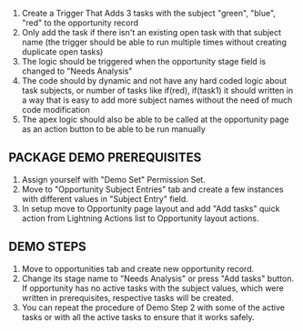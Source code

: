 1. Create a Trigger That Adds 3 tasks with the subject "green", "blue", "red" to the opportunity record
2. Only add the task if there isn't an existing open task with that subject name (the trigger should be able to run multiple times without creating duplicate open tasks)
3. The logic should be triggered when the opportunity stage field is changed to "Needs Analysis"
4. The code should by dynamic and not have any hard coded logic about task subjects, or number of tasks like if(red), if(task1) it should written in a way that is easy to add more subject names without the need of much code modification
5. The apex logic should also be able to be called at the opportunity page as an action button to be able to be run manually

## PACKAGE DEMO PREREQUISITES

1. Assign yourself with "Demo Set" Permission Set.
2. Move to "Opportunity Subject Entries" tab and create a few instances with different values in "Subject Entry" field.
3. In setup move to Opportunity page layout and add "Add tasks" quick action from Lightning Actions list to Opportunity layout actions.

## DEMO STEPS

1. Move to opportunities tab and create new opportunity record.
2. Change its stage name to "Needs Analysis" or press "Add tasks" button. If opportunity has no active tasks with the subject values, which were written in prerequisites, respective tasks will be created.
3. You can repeat the procedure of Demo Step 2 with some of the active tasks or with all the active tasks to ensure that it works safely.
